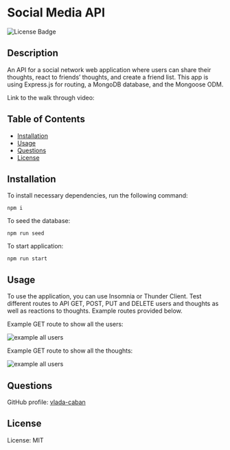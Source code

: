# Social Media API
![License Badge](https://img.shields.io/badge/License-MIT-green)

## Description 

An API for a social network web application where users can share their thoughts, react to friends’ thoughts, and create a friend list. This app is using Express.js for routing, a MongoDB database, and the Mongoose ODM.

Link to the walk through video: 

## Table of Contents

- [Installation](#installation)
- [Usage](#usage)
- [Questions](#questions)
- [License](#license)

## Installation

To install necessary dependencies, run the following command:

```npm i```

To seed the database: 

```npm run seed```

To start application: 

```npm run start```

## Usage

To use the application, you can use Insomnia or Thunder Client. Test different routes to API GET, POST, PUT and DELETE users and thoughts as well as reactions to thoughts. Example routes provided below. 

Example GET route to show all the users: 

![example all users](./assets/images/get-all-users.png) 

Example GET route to show all the thoughts: 

![example all users](./assets/images/get-all-thoughts.png) 

## Questions
GitHub profile: [vlada-caban](https://github.com/vlada-caban)

## License 
License: MIT